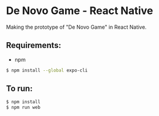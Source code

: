 # De Novo Game - React Native
Making the prototype of "De Novo Game" in React Native.

## Requirements:
 
* npm
```bash 
$ npm install --global expo-cli
```

## To run:
```bash 
$ npm install
$ npm run web
```
